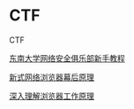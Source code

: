 # CTF
CTF

[东南大学网络安全俱乐部新手教程](https://docs.qq.com/doc/DUIN1aGFsdWF4RXdh)

[新式网络浏览器幕后原理](https://www.html5rocks.com/zh/tutorials/internals/howbrowserswork/)

[深入理解浏览器工作原理](https://www.cnblogs.com/xiaohuochai/p/9174471.html)
